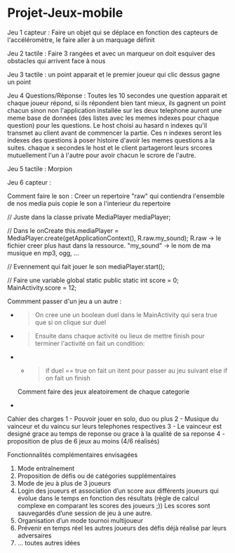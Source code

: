 # Projet-Jeux-mobile

Jeu 1 capteur :
Faire un objet qui se déplace en fonction des capteurs de l'accéléromètre, le faire aller à un marquage définit

Jeu 2 tactile : 
Faire 3 rangées et avec un marqueur on doit esquiver des obstacles qui arrivent face à nous

Jeu 3 tactile : 
un point apparait et le premier joueur qui clic dessus gagne un point

Jeu 4 Questions/Réponse :
Toutes les 10 secondes une question apparait et chaque joueur répond, si ils répondent bien tant mieux, ils gagnent un point chacun sinon non
l'application installée sur les deux telephone auront une meme base de données (des listes avec les memes indexes pour chaque question) pour les questions. Le host choisi au hasard n indexes qu'il transmet au client avant de commencer la partie. Ces n indexes seront les indexes des questions à poser histoire d'avoir les memes questions a la suites.
chaque x secondes le host et le client partageront leurs srcores mutuellement l'un à l'autre pour avoir chacun le scrore de l'autre.

Jeu 5 tactile :
Morpion

Jeu 6 capteur : 

Comment faire le son :
Creer un repertoire "raw" qui contiendra l'ensemble de nos media puis copie le son a l'interieur du repertoire

// Juste dans la classe
private MediaPlayer mediaPlayer;

// Dans le onCreate
this.mediaPlayer = MediaPlayer.create(getApplicationContext(), R.raw.my_sound);
R.raw -> le fichier creer plus haut dans la ressource.
"my_sound" -> le nom de ma musique en mp3, ogg, ...

// Evennement qui fait jouer le son
mediaPlayer.start();

// Faire une variable global static
public static int score = 0;
MainActivity.score = 12;

Commment passer d'un jeu a un autre : 
- > On cree une un boolean duel dans le MainActivity qui sera true que si on clique sur duel 
- > Ensuite dans chaque activité ou lieux de mettre finish pour terminer l'activité on fait un condition: 
- - > if duel == true on fait un itent pour passer au jeu suivant else if on fait un finish

  Comment faire des jeux aleatoirement de chaque categorie
- 


Cahier des charges
1 - Pouvoir jouer en solo, duo ou plus
2 - Musique du vainceur et du vaincu sur leurs telephones respectives
3 - Le vainceur est designé grace au temps de reponse ou grace à la qualité de sa reponse
4 - proposition de plus de 6 jeux au moins (4/6 réalisés)

Fonctionnalités complémentaires envisagées
1. Mode entraînement
2. Proposition de défis ou de catégories supplémentaires
3. Mode de jeu à plus de 3 joueurs
4. Login des joueurs et association d’un score aux différents joueurs qui évolue dans le
temps en fonction des résultats (règle de calcul complexe en comparant les scores
des joueurs ;)) Les scores sont sauvegardés d’une session de jeu à une autre.
5. Organisation d’un mode tournoi multijoueur
6. Prévenir en temps réel les autres joueurs des défis déjà réalisé par leurs adversaires
7. ... toutes autres idées
